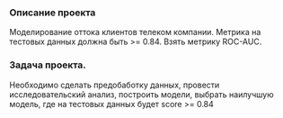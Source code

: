 ### Описание проекта
Моделирование оттока клиентов телеком компании. Метрика на тестовых данных должна быть >= 0.84. Взять метрику ROC-AUC.


### Задача проекта.
Необходимо сделать предобаботку данных, провести исследовательский анализ, построить модели, выбрать наилучшую модель, где на тестовых данных будет score >= 0.84
